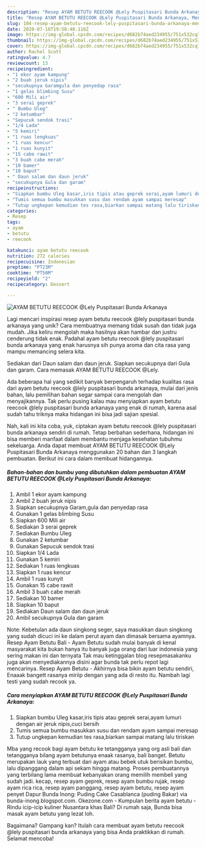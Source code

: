 ```yaml
---
description: "Resep AYAM BETUTU REECOOK @Lely Puspitasari Bunda Arkanaya, Menggugah Selera"
title: "Resep AYAM BETUTU REECOOK @Lely Puspitasari Bunda Arkanaya, Menggugah Selera"
slug: 104-resep-ayam-betutu-reecook-lely-puspitasari-bunda-arkanaya-menggugah-selera
date: 2020-07-16T19:58:48.116Z
image: https://img-global.cpcdn.com/recipes/d682b74aed234955/751x532cq70/ayam-betutu-reecook-lely-puspitasari-bunda-arkanaya-foto-resep-utama.jpg
thumbnail: https://img-global.cpcdn.com/recipes/d682b74aed234955/751x532cq70/ayam-betutu-reecook-lely-puspitasari-bunda-arkanaya-foto-resep-utama.jpg
cover: https://img-global.cpcdn.com/recipes/d682b74aed234955/751x532cq70/ayam-betutu-reecook-lely-puspitasari-bunda-arkanaya-foto-resep-utama.jpg
author: Rachel Scott
ratingvalue: 4.7
reviewcount: 13
recipeingredient:
- "1 ekor ayam kampung"
- "2 buah jeruk nipis"
- "secukupnya Garamgula dan penyedap rasa"
- "1 gelas blimbing Susu"
- "600 Mili air"
- "3 serai geprek"
- " Bumbu Uleg"
- "2 ketumbar"
- "Sepucuk sendok trasi"
- "1/4 Lada"
- "5 kemiri"
- "1 ruas lengkuas"
- "1 ruas kencur"
- "1 ruas kunyit"
- "15 cabe rawit"
- "3 buah cabe merah"
- "10 bamer"
- "10 baput"
- " Daun salam dan daun jeruk"
- "secukupnya Gula dan garam"
recipeinstructions:
- "Siapkan bumbu Uleg kasar,iris tipis atau geprek serai,ayam lumuri dengan air jeruk nipis,cuci bersih"
- "Tumis semua bumbu masukkan susu dan rendam ayam sampai meresap"
- "Tutup ungkepan kemudian tes rasa,biarkan sampai matang lalu tiriskan"
categories:
- Resep
tags:
- ayam
- betutu
- reecook

katakunci: ayam betutu reecook 
nutrition: 272 calories
recipecuisine: Indonesian
preptime: "PT23M"
cooktime: "PT50M"
recipeyield: "2"
recipecategory: Dessert

---
```



![AYAM BETUTU REECOOK @Lely Puspitasari Bunda Arkanaya](https://img-global.cpcdn.com/recipes/d682b74aed234955/751x532cq70/ayam-betutu-reecook-lely-puspitasari-bunda-arkanaya-foto-resep-utama.jpg)

Lagi mencari inspirasi resep ayam betutu reecook @lely puspitasari bunda arkanaya yang unik? Cara membuatnya memang tidak susah dan tidak juga mudah. Jika keliru mengolah maka hasilnya akan hambar dan justru cenderung tidak enak. Padahal ayam betutu reecook @lely puspitasari bunda arkanaya yang enak harusnya sih punya aroma dan cita rasa yang mampu memancing selera kita.

Sediakan dari Daun salam dan daun jeruk. Siapkan secukupnya dari Gula dan garam. Cara memasak AYAM BETUTU REECOOK @Lely.

Ada beberapa hal yang sedikit banyak berpengaruh terhadap kualitas rasa dari ayam betutu reecook @lely puspitasari bunda arkanaya, mulai dari jenis bahan, lalu pemilihan bahan segar sampai cara mengolah dan menyajikannya. Tak perlu pusing kalau mau menyiapkan ayam betutu reecook @lely puspitasari bunda arkanaya yang enak di rumah, karena asal sudah tahu triknya maka hidangan ini bisa jadi sajian spesial.


Nah, kali ini kita coba, yuk, ciptakan ayam betutu reecook @lely puspitasari bunda arkanaya sendiri di rumah. Tetap berbahan sederhana, hidangan ini bisa memberi manfaat dalam membantu menjaga kesehatan tubuhmu sekeluarga. Anda dapat membuat AYAM BETUTU REECOOK @Lely Puspitasari Bunda Arkanaya menggunakan 20 bahan dan 3 langkah pembuatan. Berikut ini cara dalam membuat hidangannya.

<!--inarticleads1-->

##### Bahan-bahan dan bumbu yang dibutuhkan dalam pembuatan AYAM BETUTU REECOOK @Lely Puspitasari Bunda Arkanaya:

1. Ambil 1 ekor ayam kampung
1. Ambil 2 buah jeruk nipis
1. Siapkan secukupnya Garam,gula dan penyedap rasa
1. Gunakan 1 gelas blimbing Susu
1. Siapkan 600 Mili air
1. Sediakan 3 serai geprek
1. Sediakan  Bumbu Uleg
1. Gunakan 2 ketumbar
1. Gunakan Sepucuk sendok trasi
1. Siapkan 1/4 Lada
1. Gunakan 5 kemiri
1. Sediakan 1 ruas lengkuas
1. Siapkan 1 ruas kencur
1. Ambil 1 ruas kunyit
1. Gunakan 15 cabe rawit
1. Ambil 3 buah cabe merah
1. Sediakan 10 bamer
1. Siapkan 10 baput
1. Sediakan  Daun salam dan daun jeruk
1. Ambil secukupnya Gula dan garam


Note: Kebetulan ada daun singkong seger, saya masukkan daun singkong yang sudah dicuci ini ke dalam perut ayam dan dimasak bersama ayamnya. Resep Ayam Betutu Bali - Ayam Betutu sudah mulai banyak di kenal masyarakat kita bukan hanya itu banyak juga orang dari luar indonesia yang sering makan ini dan ternyata Tak mau ketinggalan blog resepmasakanku juga akan menyediakannya disini agar bunda tak perlu repot lagi mencarinya. Resep Ayam Betutu - Akhirnya bisa bikin ayam betutu sendiri, Enaaak bangett rasanya miriip dengan yang ada di resto itu. Nambah lagi testi yang sudah recook ya. 

<!--inarticleads2-->

##### Cara menyiapkan AYAM BETUTU REECOOK @Lely Puspitasari Bunda Arkanaya:

1. Siapkan bumbu Uleg kasar,iris tipis atau geprek serai,ayam lumuri dengan air jeruk nipis,cuci bersih
1. Tumis semua bumbu masukkan susu dan rendam ayam sampai meresap
1. Tutup ungkepan kemudian tes rasa,biarkan sampai matang lalu tiriskan


Mba yang recook bagi ayam betutu ke tetangganya yang org asli bali dan tetangganya bilang ayam betutunya enaak rasanya, bali banget. Betutu merupakan lauk yang terbuat dari ayam atau bebek utuk berisikan bumbu, lalu dipanggang dalam api sekam hingga matang. Proses pembuatannya yang terbilang lama membuat kebanyakan orang memilih membeli yang sudah jadi. kecap, resep ayam geprek, resep ayam bumbu rujak, resep ayam rica rica, resep ayam panggang, resep ayam betutu, resep ayam penyet Dapur Bunda Inong: Puding Cake Casablanca (puding Bakar) via bunda-inong.blogspot.com. Okezone.com - Kumpulan berita ayam betutu - Rindu icip-icip kuliner Nusantara khas Bali? Di rumah saja, Bunda bisa masak ayam betutu yang lezat loh. 

Bagaimana? Gampang kan? Itulah cara membuat ayam betutu reecook @lely puspitasari bunda arkanaya yang bisa Anda praktikkan di rumah. Selamat mencoba!
